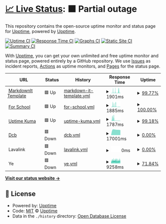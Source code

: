 # [📈 Live Status](https://upptime.github.io/upptime): <!--live status--> **🟧 Partial outage**

This repository contains the open-source uptime monitor and status page for [Upptime](https://upptime.js.org), powered by [Upptime](https://github.com/upptime/upptime).

[![Uptime CI](https://github.com/Syrup/upl/workflows/Uptime%20CI/badge.svg)](https://github.com/Syrup/upl/actions?query=workflow%3A%22Uptime+CI%22)
[![Response Time CI](https://github.com/Syrup/upl/workflows/Response%20Time%20CI/badge.svg)](https://github.com/Syrup/upl/actions?query=workflow%3A%22Response+Time+CI%22)
[![Graphs CI](https://github.com/Syrup/upl/workflows/Graphs%20CI/badge.svg)](https://github.com/Syrup/upl/actions?query=workflow%3A%22Graphs+CI%22)
[![Static Site CI](https://github.com/Syrup/upl/workflows/Static%20Site%20CI/badge.svg)](https://github.com/Syrup/upl/actions?query=workflow%3A%22Static+Site+CI%22)
[![Summary CI](https://github.com/Syrup/upl/workflows/Summary%20CI/badge.svg)](https://github.com/Syrup/upl/actions?query=workflow%3A%22Summary+CI%22)

With [Upptime](https://upptime.js.org), you can get your own unlimited and free uptime monitor and status page, powered entirely by a GitHub repository. We use [Issues](https://github.com/upptime/upptime/issues) as incident reports, [Actions](https://github.com/Syrup/upl/actions) as uptime monitors, and [Pages](https://upptime.github.io/upptime) for the status page.

<!--start: status pages-->
<!-- This summary is generated by Upptime (https://github.com/upptime/upptime) -->
<!-- Do not edit this manually, your changes will be overwritten -->
<!-- prettier-ignore -->
| URL | Status | History | Response Time | Uptime |
| --- | ------ | ------- | ------------- | ------ |
| <img alt="" src="https://icons.duckduckgo.com/ip3/markdown-it-template.mioun.repl.co.ico" height="13"> [MarkdownIt Template](https://markdown-it-template.mioun.repl.co/) | 🟩 Up | [markdown-it-template.yml](https://github.com/Miouwn/upl/commits/HEAD/history/markdown-it-template.yml) | <details><summary><img alt="Response time graph" src="./graphs/markdown-it-template/response-time-week.png" height="20"> 1901ms</summary><br><a href="https://Miouwn.github.io/upl/history/markdown-it-template"><img alt="Response time 1485" src="https://img.shields.io/endpoint?url=https%3A%2F%2Fraw.githubusercontent.com%2FMiouwn%2Fupl%2FHEAD%2Fapi%2Fmarkdown-it-template%2Fresponse-time.json"></a><br><a href="https://Miouwn.github.io/upl/history/markdown-it-template"><img alt="24-hour response time 390" src="https://img.shields.io/endpoint?url=https%3A%2F%2Fraw.githubusercontent.com%2FMiouwn%2Fupl%2FHEAD%2Fapi%2Fmarkdown-it-template%2Fresponse-time-day.json"></a><br><a href="https://Miouwn.github.io/upl/history/markdown-it-template"><img alt="7-day response time 1901" src="https://img.shields.io/endpoint?url=https%3A%2F%2Fraw.githubusercontent.com%2FMiouwn%2Fupl%2FHEAD%2Fapi%2Fmarkdown-it-template%2Fresponse-time-week.json"></a><br><a href="https://Miouwn.github.io/upl/history/markdown-it-template"><img alt="30-day response time 1298" src="https://img.shields.io/endpoint?url=https%3A%2F%2Fraw.githubusercontent.com%2FMiouwn%2Fupl%2FHEAD%2Fapi%2Fmarkdown-it-template%2Fresponse-time-month.json"></a><br><a href="https://Miouwn.github.io/upl/history/markdown-it-template"><img alt="1-year response time 1485" src="https://img.shields.io/endpoint?url=https%3A%2F%2Fraw.githubusercontent.com%2FMiouwn%2Fupl%2FHEAD%2Fapi%2Fmarkdown-it-template%2Fresponse-time-year.json"></a></details> | <details><summary><a href="https://Miouwn.github.io/upl/history/markdown-it-template">99.77%</a></summary><a href="https://Miouwn.github.io/upl/history/markdown-it-template"><img alt="All-time uptime 99.31%" src="https://img.shields.io/endpoint?url=https%3A%2F%2Fraw.githubusercontent.com%2FMiouwn%2Fupl%2FHEAD%2Fapi%2Fmarkdown-it-template%2Fuptime.json"></a><br><a href="https://Miouwn.github.io/upl/history/markdown-it-template"><img alt="24-hour uptime 100.00%" src="https://img.shields.io/endpoint?url=https%3A%2F%2Fraw.githubusercontent.com%2FMiouwn%2Fupl%2FHEAD%2Fapi%2Fmarkdown-it-template%2Fuptime-day.json"></a><br><a href="https://Miouwn.github.io/upl/history/markdown-it-template"><img alt="7-day uptime 99.77%" src="https://img.shields.io/endpoint?url=https%3A%2F%2Fraw.githubusercontent.com%2FMiouwn%2Fupl%2FHEAD%2Fapi%2Fmarkdown-it-template%2Fuptime-week.json"></a><br><a href="https://Miouwn.github.io/upl/history/markdown-it-template"><img alt="30-day uptime 99.18%" src="https://img.shields.io/endpoint?url=https%3A%2F%2Fraw.githubusercontent.com%2FMiouwn%2Fupl%2FHEAD%2Fapi%2Fmarkdown-it-template%2Fuptime-month.json"></a><br><a href="https://Miouwn.github.io/upl/history/markdown-it-template"><img alt="1-year uptime 99.31%" src="https://img.shields.io/endpoint?url=https%3A%2F%2Fraw.githubusercontent.com%2FMiouwn%2Fupl%2FHEAD%2Fapi%2Fmarkdown-it-template%2Fuptime-year.json"></a></details>
| <img alt="" src="https://icons.duckduckgo.com/ip3/for-school.mioun.repl.co.ico" height="13"> [For School](https://for-school.mioun.repl.co/) | 🟩 Up | [for-school.yml](https://github.com/Miouwn/upl/commits/HEAD/history/for-school.yml) | <details><summary><img alt="Response time graph" src="./graphs/for-school/response-time-week.png" height="20"> 1885ms</summary><br><a href="https://Miouwn.github.io/upl/history/for-school"><img alt="Response time 1928" src="https://img.shields.io/endpoint?url=https%3A%2F%2Fraw.githubusercontent.com%2FMiouwn%2Fupl%2FHEAD%2Fapi%2Ffor-school%2Fresponse-time.json"></a><br><a href="https://Miouwn.github.io/upl/history/for-school"><img alt="24-hour response time 3567" src="https://img.shields.io/endpoint?url=https%3A%2F%2Fraw.githubusercontent.com%2FMiouwn%2Fupl%2FHEAD%2Fapi%2Ffor-school%2Fresponse-time-day.json"></a><br><a href="https://Miouwn.github.io/upl/history/for-school"><img alt="7-day response time 1885" src="https://img.shields.io/endpoint?url=https%3A%2F%2Fraw.githubusercontent.com%2FMiouwn%2Fupl%2FHEAD%2Fapi%2Ffor-school%2Fresponse-time-week.json"></a><br><a href="https://Miouwn.github.io/upl/history/for-school"><img alt="30-day response time 1758" src="https://img.shields.io/endpoint?url=https%3A%2F%2Fraw.githubusercontent.com%2FMiouwn%2Fupl%2FHEAD%2Fapi%2Ffor-school%2Fresponse-time-month.json"></a><br><a href="https://Miouwn.github.io/upl/history/for-school"><img alt="1-year response time 1928" src="https://img.shields.io/endpoint?url=https%3A%2F%2Fraw.githubusercontent.com%2FMiouwn%2Fupl%2FHEAD%2Fapi%2Ffor-school%2Fresponse-time-year.json"></a></details> | <details><summary><a href="https://Miouwn.github.io/upl/history/for-school">100.00%</a></summary><a href="https://Miouwn.github.io/upl/history/for-school"><img alt="All-time uptime 99.60%" src="https://img.shields.io/endpoint?url=https%3A%2F%2Fraw.githubusercontent.com%2FMiouwn%2Fupl%2FHEAD%2Fapi%2Ffor-school%2Fuptime.json"></a><br><a href="https://Miouwn.github.io/upl/history/for-school"><img alt="24-hour uptime 100.00%" src="https://img.shields.io/endpoint?url=https%3A%2F%2Fraw.githubusercontent.com%2FMiouwn%2Fupl%2FHEAD%2Fapi%2Ffor-school%2Fuptime-day.json"></a><br><a href="https://Miouwn.github.io/upl/history/for-school"><img alt="7-day uptime 100.00%" src="https://img.shields.io/endpoint?url=https%3A%2F%2Fraw.githubusercontent.com%2FMiouwn%2Fupl%2FHEAD%2Fapi%2Ffor-school%2Fuptime-week.json"></a><br><a href="https://Miouwn.github.io/upl/history/for-school"><img alt="30-day uptime 99.65%" src="https://img.shields.io/endpoint?url=https%3A%2F%2Fraw.githubusercontent.com%2FMiouwn%2Fupl%2FHEAD%2Fapi%2Ffor-school%2Fuptime-month.json"></a><br><a href="https://Miouwn.github.io/upl/history/for-school"><img alt="1-year uptime 99.60%" src="https://img.shields.io/endpoint?url=https%3A%2F%2Fraw.githubusercontent.com%2FMiouwn%2Fupl%2FHEAD%2Fapi%2Ffor-school%2Fuptime-year.json"></a></details>
| <img alt="" src="https://icons.duckduckgo.com/ip3/uptime-last.mioun.repl.co.ico" height="13"> [Uptime Kuma](https://uptime-last.mioun.repl.co/) | 🟩 Up | [uptime-kuma.yml](https://github.com/Miouwn/upl/commits/HEAD/history/uptime-kuma.yml) | <details><summary><img alt="Response time graph" src="./graphs/uptime-kuma/response-time-week.png" height="20"> 1787ms</summary><br><a href="https://Miouwn.github.io/upl/history/uptime-kuma"><img alt="Response time 2492" src="https://img.shields.io/endpoint?url=https%3A%2F%2Fraw.githubusercontent.com%2FMiouwn%2Fupl%2FHEAD%2Fapi%2Fuptime-kuma%2Fresponse-time.json"></a><br><a href="https://Miouwn.github.io/upl/history/uptime-kuma"><img alt="24-hour response time 282" src="https://img.shields.io/endpoint?url=https%3A%2F%2Fraw.githubusercontent.com%2FMiouwn%2Fupl%2FHEAD%2Fapi%2Fuptime-kuma%2Fresponse-time-day.json"></a><br><a href="https://Miouwn.github.io/upl/history/uptime-kuma"><img alt="7-day response time 1787" src="https://img.shields.io/endpoint?url=https%3A%2F%2Fraw.githubusercontent.com%2FMiouwn%2Fupl%2FHEAD%2Fapi%2Fuptime-kuma%2Fresponse-time-week.json"></a><br><a href="https://Miouwn.github.io/upl/history/uptime-kuma"><img alt="30-day response time 2846" src="https://img.shields.io/endpoint?url=https%3A%2F%2Fraw.githubusercontent.com%2FMiouwn%2Fupl%2FHEAD%2Fapi%2Fuptime-kuma%2Fresponse-time-month.json"></a><br><a href="https://Miouwn.github.io/upl/history/uptime-kuma"><img alt="1-year response time 2492" src="https://img.shields.io/endpoint?url=https%3A%2F%2Fraw.githubusercontent.com%2FMiouwn%2Fupl%2FHEAD%2Fapi%2Fuptime-kuma%2Fresponse-time-year.json"></a></details> | <details><summary><a href="https://Miouwn.github.io/upl/history/uptime-kuma">99.18%</a></summary><a href="https://Miouwn.github.io/upl/history/uptime-kuma"><img alt="All-time uptime 99.14%" src="https://img.shields.io/endpoint?url=https%3A%2F%2Fraw.githubusercontent.com%2FMiouwn%2Fupl%2FHEAD%2Fapi%2Fuptime-kuma%2Fuptime.json"></a><br><a href="https://Miouwn.github.io/upl/history/uptime-kuma"><img alt="24-hour uptime 95.40%" src="https://img.shields.io/endpoint?url=https%3A%2F%2Fraw.githubusercontent.com%2FMiouwn%2Fupl%2FHEAD%2Fapi%2Fuptime-kuma%2Fuptime-day.json"></a><br><a href="https://Miouwn.github.io/upl/history/uptime-kuma"><img alt="7-day uptime 99.18%" src="https://img.shields.io/endpoint?url=https%3A%2F%2Fraw.githubusercontent.com%2FMiouwn%2Fupl%2FHEAD%2Fapi%2Fuptime-kuma%2Fuptime-week.json"></a><br><a href="https://Miouwn.github.io/upl/history/uptime-kuma"><img alt="30-day uptime 99.31%" src="https://img.shields.io/endpoint?url=https%3A%2F%2Fraw.githubusercontent.com%2FMiouwn%2Fupl%2FHEAD%2Fapi%2Fuptime-kuma%2Fuptime-month.json"></a><br><a href="https://Miouwn.github.io/upl/history/uptime-kuma"><img alt="1-year uptime 99.14%" src="https://img.shields.io/endpoint?url=https%3A%2F%2Fraw.githubusercontent.com%2FMiouwn%2Fupl%2FHEAD%2Fapi%2Fuptime-kuma%2Fuptime-year.json"></a></details>
| <img alt="" src="https://icons.duckduckgo.com/ip3/dcbot.mioun.repl.co.ico" height="13"> [Dcb](https://dcbot.mioun.repl.co/) | 🟥 Down | [dcb.yml](https://github.com/Miouwn/upl/commits/HEAD/history/dcb.yml) | <details><summary><img alt="Response time graph" src="./graphs/dcb/response-time-week.png" height="20"> 17001ms</summary><br><a href="https://Miouwn.github.io/upl/history/dcb"><img alt="Response time 9674" src="https://img.shields.io/endpoint?url=https%3A%2F%2Fraw.githubusercontent.com%2FMiouwn%2Fupl%2FHEAD%2Fapi%2Fdcb%2Fresponse-time.json"></a><br><a href="https://Miouwn.github.io/upl/history/dcb"><img alt="24-hour response time 15824" src="https://img.shields.io/endpoint?url=https%3A%2F%2Fraw.githubusercontent.com%2FMiouwn%2Fupl%2FHEAD%2Fapi%2Fdcb%2Fresponse-time-day.json"></a><br><a href="https://Miouwn.github.io/upl/history/dcb"><img alt="7-day response time 17001" src="https://img.shields.io/endpoint?url=https%3A%2F%2Fraw.githubusercontent.com%2FMiouwn%2Fupl%2FHEAD%2Fapi%2Fdcb%2Fresponse-time-week.json"></a><br><a href="https://Miouwn.github.io/upl/history/dcb"><img alt="30-day response time 17669" src="https://img.shields.io/endpoint?url=https%3A%2F%2Fraw.githubusercontent.com%2FMiouwn%2Fupl%2FHEAD%2Fapi%2Fdcb%2Fresponse-time-month.json"></a><br><a href="https://Miouwn.github.io/upl/history/dcb"><img alt="1-year response time 9674" src="https://img.shields.io/endpoint?url=https%3A%2F%2Fraw.githubusercontent.com%2FMiouwn%2Fupl%2FHEAD%2Fapi%2Fdcb%2Fresponse-time-year.json"></a></details> | <details><summary><a href="https://Miouwn.github.io/upl/history/dcb">0.00%</a></summary><a href="https://Miouwn.github.io/upl/history/dcb"><img alt="All-time uptime 39.86%" src="https://img.shields.io/endpoint?url=https%3A%2F%2Fraw.githubusercontent.com%2FMiouwn%2Fupl%2FHEAD%2Fapi%2Fdcb%2Fuptime.json"></a><br><a href="https://Miouwn.github.io/upl/history/dcb"><img alt="24-hour uptime 0.00%" src="https://img.shields.io/endpoint?url=https%3A%2F%2Fraw.githubusercontent.com%2FMiouwn%2Fupl%2FHEAD%2Fapi%2Fdcb%2Fuptime-day.json"></a><br><a href="https://Miouwn.github.io/upl/history/dcb"><img alt="7-day uptime 0.00%" src="https://img.shields.io/endpoint?url=https%3A%2F%2Fraw.githubusercontent.com%2FMiouwn%2Fupl%2FHEAD%2Fapi%2Fdcb%2Fuptime-week.json"></a><br><a href="https://Miouwn.github.io/upl/history/dcb"><img alt="30-day uptime 0.00%" src="https://img.shields.io/endpoint?url=https%3A%2F%2Fraw.githubusercontent.com%2FMiouwn%2Fupl%2FHEAD%2Fapi%2Fdcb%2Fuptime-month.json"></a><br><a href="https://Miouwn.github.io/upl/history/dcb"><img alt="1-year uptime 39.86%" src="https://img.shields.io/endpoint?url=https%3A%2F%2Fraw.githubusercontent.com%2FMiouwn%2Fupl%2FHEAD%2Fapi%2Fdcb%2Fuptime-year.json"></a></details>
| <img alt="" src="https://icons.duckduckgo.com/ip3/null.ico" height="13"> Lavalink | 🟥 Down | [lavalink.yml](https://github.com/Miouwn/upl/commits/HEAD/history/lavalink.yml) | <details><summary><img alt="Response time graph" src="./graphs/lavalink/response-time-week.png" height="20"> 0ms</summary><br><a href="https://Miouwn.github.io/upl/history/lavalink"><img alt="Response time 2792" src="https://img.shields.io/endpoint?url=https%3A%2F%2Fraw.githubusercontent.com%2FMiouwn%2Fupl%2FHEAD%2Fapi%2Flavalink%2Fresponse-time.json"></a><br><a href="https://Miouwn.github.io/upl/history/lavalink"><img alt="24-hour response time 0" src="https://img.shields.io/endpoint?url=https%3A%2F%2Fraw.githubusercontent.com%2FMiouwn%2Fupl%2FHEAD%2Fapi%2Flavalink%2Fresponse-time-day.json"></a><br><a href="https://Miouwn.github.io/upl/history/lavalink"><img alt="7-day response time 0" src="https://img.shields.io/endpoint?url=https%3A%2F%2Fraw.githubusercontent.com%2FMiouwn%2Fupl%2FHEAD%2Fapi%2Flavalink%2Fresponse-time-week.json"></a><br><a href="https://Miouwn.github.io/upl/history/lavalink"><img alt="30-day response time 0" src="https://img.shields.io/endpoint?url=https%3A%2F%2Fraw.githubusercontent.com%2FMiouwn%2Fupl%2FHEAD%2Fapi%2Flavalink%2Fresponse-time-month.json"></a><br><a href="https://Miouwn.github.io/upl/history/lavalink"><img alt="1-year response time 2792" src="https://img.shields.io/endpoint?url=https%3A%2F%2Fraw.githubusercontent.com%2FMiouwn%2Fupl%2FHEAD%2Fapi%2Flavalink%2Fresponse-time-year.json"></a></details> | <details><summary><a href="https://Miouwn.github.io/upl/history/lavalink">0.00%</a></summary><a href="https://Miouwn.github.io/upl/history/lavalink"><img alt="All-time uptime 0.00%" src="https://img.shields.io/endpoint?url=https%3A%2F%2Fraw.githubusercontent.com%2FMiouwn%2Fupl%2FHEAD%2Fapi%2Flavalink%2Fuptime.json"></a><br><a href="https://Miouwn.github.io/upl/history/lavalink"><img alt="24-hour uptime 0.00%" src="https://img.shields.io/endpoint?url=https%3A%2F%2Fraw.githubusercontent.com%2FMiouwn%2Fupl%2FHEAD%2Fapi%2Flavalink%2Fuptime-day.json"></a><br><a href="https://Miouwn.github.io/upl/history/lavalink"><img alt="7-day uptime 0.00%" src="https://img.shields.io/endpoint?url=https%3A%2F%2Fraw.githubusercontent.com%2FMiouwn%2Fupl%2FHEAD%2Fapi%2Flavalink%2Fuptime-week.json"></a><br><a href="https://Miouwn.github.io/upl/history/lavalink"><img alt="30-day uptime 0.00%" src="https://img.shields.io/endpoint?url=https%3A%2F%2Fraw.githubusercontent.com%2FMiouwn%2Fupl%2FHEAD%2Fapi%2Flavalink%2Fuptime-month.json"></a><br><a href="https://Miouwn.github.io/upl/history/lavalink"><img alt="1-year uptime 0.00%" src="https://img.shields.io/endpoint?url=https%3A%2F%2Fraw.githubusercontent.com%2FMiouwn%2Fupl%2FHEAD%2Fapi%2Flavalink%2Fuptime-year.json"></a></details>
| <img alt="" src="https://icons.duckduckgo.com/ip3/null.ico" height="13"> Ye | 🟥 Down | [ye.yml](https://github.com/Miouwn/upl/commits/HEAD/history/ye.yml) | <details><summary><img alt="Response time graph" src="./graphs/ye/response-time-week.png" height="20"> 9258ms</summary><br><a href="https://Miouwn.github.io/upl/history/ye"><img alt="Response time 9269" src="https://img.shields.io/endpoint?url=https%3A%2F%2Fraw.githubusercontent.com%2FMiouwn%2Fupl%2FHEAD%2Fapi%2Fye%2Fresponse-time.json"></a><br><a href="https://Miouwn.github.io/upl/history/ye"><img alt="24-hour response time 8718" src="https://img.shields.io/endpoint?url=https%3A%2F%2Fraw.githubusercontent.com%2FMiouwn%2Fupl%2FHEAD%2Fapi%2Fye%2Fresponse-time-day.json"></a><br><a href="https://Miouwn.github.io/upl/history/ye"><img alt="7-day response time 9258" src="https://img.shields.io/endpoint?url=https%3A%2F%2Fraw.githubusercontent.com%2FMiouwn%2Fupl%2FHEAD%2Fapi%2Fye%2Fresponse-time-week.json"></a><br><a href="https://Miouwn.github.io/upl/history/ye"><img alt="30-day response time 9329" src="https://img.shields.io/endpoint?url=https%3A%2F%2Fraw.githubusercontent.com%2FMiouwn%2Fupl%2FHEAD%2Fapi%2Fye%2Fresponse-time-month.json"></a><br><a href="https://Miouwn.github.io/upl/history/ye"><img alt="1-year response time 9269" src="https://img.shields.io/endpoint?url=https%3A%2F%2Fraw.githubusercontent.com%2FMiouwn%2Fupl%2FHEAD%2Fapi%2Fye%2Fresponse-time-year.json"></a></details> | <details><summary><a href="https://Miouwn.github.io/upl/history/ye">71.84%</a></summary><a href="https://Miouwn.github.io/upl/history/ye"><img alt="All-time uptime 96.55%" src="https://img.shields.io/endpoint?url=https%3A%2F%2Fraw.githubusercontent.com%2FMiouwn%2Fupl%2FHEAD%2Fapi%2Fye%2Fuptime.json"></a><br><a href="https://Miouwn.github.io/upl/history/ye"><img alt="24-hour uptime 62.29%" src="https://img.shields.io/endpoint?url=https%3A%2F%2Fraw.githubusercontent.com%2FMiouwn%2Fupl%2FHEAD%2Fapi%2Fye%2Fuptime-day.json"></a><br><a href="https://Miouwn.github.io/upl/history/ye"><img alt="7-day uptime 71.84%" src="https://img.shields.io/endpoint?url=https%3A%2F%2Fraw.githubusercontent.com%2FMiouwn%2Fupl%2FHEAD%2Fapi%2Fye%2Fuptime-week.json"></a><br><a href="https://Miouwn.github.io/upl/history/ye"><img alt="30-day uptime 93.52%" src="https://img.shields.io/endpoint?url=https%3A%2F%2Fraw.githubusercontent.com%2FMiouwn%2Fupl%2FHEAD%2Fapi%2Fye%2Fuptime-month.json"></a><br><a href="https://Miouwn.github.io/upl/history/ye"><img alt="1-year uptime 96.55%" src="https://img.shields.io/endpoint?url=https%3A%2F%2Fraw.githubusercontent.com%2FMiouwn%2Fupl%2FHEAD%2Fapi%2Fye%2Fuptime-year.json"></a></details>

<!--end: status pages-->

[**Visit our status website →**](https://upptime.github.io/upptime)

## 📄 License

- Powered by: [Upptime](https://github.com/upptime/upptime)
- Code: [MIT](./LICENSE) © [Upptime](https://upptime.js.org)
- Data in the `./history` directory: [Open Database License](https://opendatacommons.org/licenses/odbl/1-0/)
